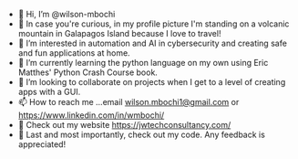 - 👋 Hi, I’m @wilson-mbochi
- 🚩 In case you're curious, in my profile picture I'm standing on a volcanic mountain in Galapagos Island because I love to travel!
- 👀 I’m interested in automation and AI in cybersecurity and creating safe and fun applications at home.
- 🌱 I’m currently learning the python language on my own using Eric Matthes' Python Crash Course book. 
- 💞️ I’m looking to collaborate on projects when I get to a level of creating apps with a GUI. 
- 📫 How to reach me ...email wilson.mbochi1@gmail.com or https://www.linkedin.com/in/wmbochi/
- 👀 Check out my website https://jwtechconsultancy.com/
- 💾 Last and most importantly, check out my code. Any feedback is appreciated!
<!---
wilson-mbochi/wilson-mbochi is a ✨ special ✨ repository because its `README.md` (this file) appears on your GitHub profile.
You can click the Preview link to take a look at your changes.
--->
